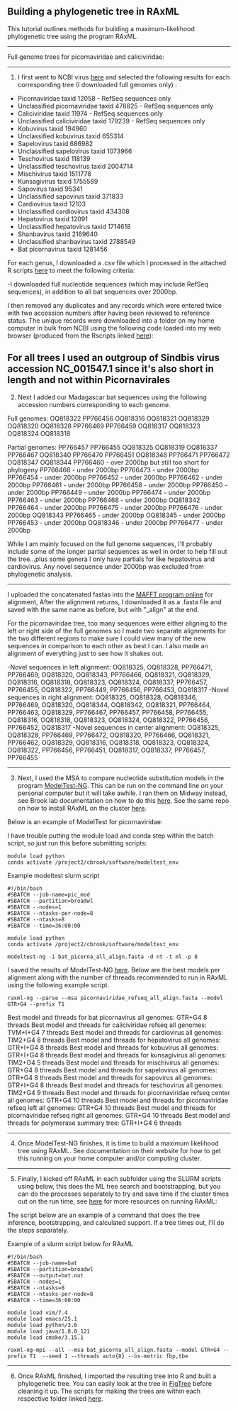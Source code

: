 Building a phylogenetic tree in RAxML
---

This tutorial outlines methods for building a maximum-likelihood phylogenetic tree using the program RAxML.

---
Full genome trees for picornaviridae and caliciviridae: 
___
1. I first went to NCBI virus [here](https://www.ncbi.nlm.nih.gov/labs/virus/vssi/#/) and selected the following results for each corresponding tree (I downloaded full genomes only) : 
- Picornaviridae taxid 12058 - RefSeq sequences only
- Unclassified picornaviridae taxid 478825 - RefSeq sequences only
- Caliciviridae taxid 11974 - RefSeq sequences only
- Unclassified caliciviridae taxid 179239 - RefSeq sequences only
- Kobuvirus taxid 194960
- Unclassified kobuvirus taxid 655314
- Sapelovirus taxid 686982
- Unclassified sapelovirus taxid 1073966
- Teschovirus taxid 118139
- Unclassified teschovirus taxid 2004714
- Mischivirus taxid 1511778
- Kunsagivirus taxid 1755589
- Sapovirus taxid 95341
- Unclassified sapovirus taxid 371833
- Cardiovirus taxid 12103
- Unclassified cardiovirus taxid 434308
- Hepatovirus taxid 12091
- Unclassified hepatovirus taxid 1714618
- Shanbavirus taxid 2169640
- Unclassified shanbavirus taxid 2788549
- Bat picornavirus taxid 1281456


For each genus, I downloaded a .csv file which I processed in the attached R scripts [here](https://github.com/brooklabteam/mada-bat-picornavirus/blob/main/fasta_files/NCBI/reference_sequences/preprep_ncbi_sequences.R) to meet the following criteria: 

-I  downloaded full nucleotide sequences (which may include RefSeq sequences), in addition to all bat sequences over 2000bp. 

I then removed any duplicates and any records which were entered twice with two accession numbers after having been reviewed to reference status. The unique records were downloaded into a  folder on my home computer in bulk from NCBI using the following code loaded into my web browser (produced from the Rscripts linked [here](https://github.com/brooklabteam/mada-bat-picornavirus/blob/main/fasta_files/NCBI/reference_sequences/preprep_ncbi_sequences.R)):

For all trees I used an outgroup of Sindbis virus accession NC_001547.1 since it's also short in length and not within Picornavirales
---

2. Next I added our Madagascar bat sequences using the following accession numbers corresponding to each genome.

Full genomes: 
OQ818322
PP766456
OQ818316
OQ818321
OQ818329
OQ818320
OQ818328
PP766469
PP766459
OQ818317
OQ818323
OQ818324
OQ818318

Partial genomes:
PP766457
PP766455
OQ818325
OQ818319
OQ818337
PP766467
OQ818340
PP766470
PP766451
OQ818348
PP766471
PP766472
OQ818347
OQ818344
PP766460 - over 2000bp but still too short for phylogeny
PP766466 - under 2000bp
PP766473 - under 2000bp
PP766454 - under 2000bp
PP766452 - under 2000bp
PP766462 - under 2000bp
PP766461 - under 2000bp
PP766458 - under 2000bp
PP766450 - under 2000bp
PP766449 - under 2000bp
PP766474 - under 2000bp
PP766463 - under 2000bp
PP766468 - under 2000bp
OQ818342
PP766464 - under 2000bp
PP766475 - under 2000bp
PP766476 - under 2000bp
OQ818343
PP766465 - under 2000bp
OQ818345 - under 2000bp
PP766453 - under 2000bp
OQ818346 - under 2000bp
PP766477 - under 2000bp

While I am mainly focused on the full genome sequences, I'll probably include some of the longer partial sequences as well in order to help fill out the tree...plus some genera I only have partials for like hepatovirus and cardiovirus. Any novel sequence under 2000bp was excluded from phylogenetic analysis. 

---
I uploaded the concatenated fastas into the [MAFFT program online](https://mafft.cbrc.jp/alignment/server/) for alignment, After the alignment returns, I downloaded it as a .fasta file and saved with the same name as before, but with "_align" at the end. 

For the picornaviridae tree, too many sequences were either aligning to the left or right side of the full genomes so I made two separate alignments for the two different regions to make sure I could view many of the new sequences in comparison to each other as best I can. I also made an alignment of everything just to see how it shakes out. 

-Novel sequences in left alignment: OQ818325, OQ818328, PP766471, PP766469, OQ818320, OQ818343, PP766466, OQ818321, OQ818329, OQ818316, OQ818318, OQ818323, OQ818324, OQ818337, PP766457, PP766455, OQ818322, PP766449, PP766456, PP766453, OQ818317
-Novel sequences in right alignment: OQ818325, OQ818328, OQ818346, PP766469, OQ818320, OQ818344, OQ818342, OQ818321, PP766464, PP766463, OQ818329, PP766467, PP766457, PP766458, PP766455, OQ818316, OQ818318, OQ818323, OQ818324, OQ818322, PP766456, PP766452, OQ818317
-Novel sequences in center alignment: OQ818325, OQ818328, PP766469, PP766472, OQ818320, PP766466, OQ818321, PP766462, OQ818329, OQ818316, OQ818318, OQ818323, OQ818324, OQ818322, PP766456, PP766451, OQ818317, OQ818337, PP766457, PP766455

---

3. Next, I used the MSA to compare nucleotide substitution models in the program [ModelTest-NG](https://github.com/ddarriba/modeltest). This can be run on the command line on your personal computer but it will take awhile. I ran them on Midway instead, see Brook lab documentation on how to do this [here](https://github.com/brooklabteam/brooklab-resources/blob/main/modeltest-ng.md). See the same repo on how to install RAxML on the cluster [here](https://github.com/brooklabteam/brooklab-resources/blob/main/RAxML-mpi.md).

Below is an example of ModelTest for picornaviridae:

I have trouble putting the module load and conda step within the batch script, so just run this before submitting scripts: 

```
module load python
conda activate /project2/cbrook/software/modeltest_env
```

Example modeltest slurm script
```
#!/bin/bash
#SBATCH --job-name=pic_mod
#SBATCH --partition=broadwl
#SBATCH --nodes=1
#SBATCH --ntasks-per-node=8
#SBATCH --ntasks=8
#SBATCH --time=36:00:00

module load python
conda activate /project2/cbrook/software/modeltest_env

modeltest-ng -i bat_picorna_all_align.fasta -d nt -t ml -p 8
```

I saved the results of ModelTest-NG [here](https://github.com/brooklabteam/mada-bat-picornavirus/tree/main/modeltest). Below are the best models per alignment along with the number of threads recommended to run in RAxML using the following example script. 
```
raxml-ng --parse --msa picornaviridae_refseq_all_align.fasta --model GTR+G4 --prefix T1
```
Best model and threads for bat picornavirus all genomes: GTR+G4 8 threads
Best model and threads for caliciviridae refseq all genomes: TVM+I+G4 7 threads
Best model and threads for cardiovirus all genomes: TIM2+G4 8 threads
Best model and threads for hepatovirus all genomes: GTR+I+G4 8 threads
Best model and threads for kobuvirus all genomes: GTR+I+G4 8 threads
Best model and threads for kunsagivirus all genomes: TIM2+G4 5 threads
Best model and threads for mischivirus all genomes: GTR+G4 8 threads
Best model and threads for sapelovirus all genomes: GTR+G4 8 threads
Best model and threads for sapovirus all genomes: GTR+I+G4 8 threads
Best model and threads for teschovirus all genomes: TIM2+G4 9 threads
Best model and threads for picornaviridae refseq center all genomes: GTR+G4 10 threads
Best model and threads for picornaviridae refseq left all genomes: GTR+G4 10 threads
Best model and threads for picornaviridae refseq right all genomes: GTR+G4 10 threads
Best model and threads for polymerase summary tree: GTR+I+G4 6 threads

---

4. Once ModelTest-NG finishes, it is time to build a maximum likelihood tree using RAxML. See documentation on their website for how to get this running on your home computer and/or computing cluster. 

---

5. Finally, I kicked off RAxML in each subfolder using the SLURM scripts using below, this does the ML tree search and bootstrapping, but you can do the processes separately to try and save time if the cluster times out on the run time, see [here](https://github.com/amkozlov/raxml-ng/wiki/Tutorial) for more resources on running RAxML:

The script below are an example of a command that does the tree inference, bootstrapping, and calculated support. If a tree times out, I'll do the steps separately.

Example of a slurm script below for RAxML
```
#!/bin/bash
#SBATCH --job-name=bat
#SBATCH --partition=broadwl
#SBATCH --output=bat.out
#SBATCH --nodes=1
#SBATCH --ntasks=8
#SBATCH --ntasks-per-node=8
#SBATCH --time=36:00:00

module load vim/7.4
module load emacs/25.1
module load python/3.6
module load java/1.8.0_121
module load cmake/3.15.1

raxml-ng-mpi --all --msa bat_picorna_all_align.fasta --model GTR+G4 --prefix T1  --seed 1 --threads auto{8} --bs-metric fbp,tbe

```
---

6. Once RAxML finished, I imported the resulting tree into R and built a phylogenetic tree. You can easily look at the tree in [FigTree](http://tree.bio.ed.ac.uk/software/figtree/) before cleaning it up. The scripts for making the trees are within each respective folder linked [here](https://github.com/brooklabteam/mada-bat-picornavirus/tree/main/raxml_trees). 

